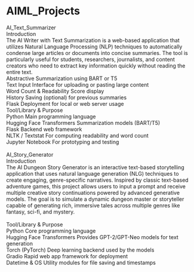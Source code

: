 # AIML_Projects
AI_Text_Summarizer
<br>
Introduction
<br>
The AI Writer with Text Summarization is a web-based application that utilizes Natural Language Processing (NLP) techniques to automatically condense large articles or documents into concise summaries. The tool is particularly useful for students, researchers, journalists, and content creators who need to extract key information quickly without reading the entire text.
<br>
Abstractive Summarization using BART or T5
<br>
Text Input Interface for uploading or pasting large content
<br>
Word Count & Readability Score display
<br>
History Saving (optional) for previous summaries
<br>
Flask Deployment for local or web server usage
<br>
Tool/Library & Purpose
<br>
Python	Main programming language
<br>
Hugging Face Transformers	Summarization models (BART/T5)
<br>
Flask	Backend web framework
<br>
NLTK / Textstat	For computing readability and word count
<br>
Jupyter Notebook	For prototyping and testing
<br>
<br>
AI_Story_Generator
<br>
Introduction
<br>
The AI Dungeon Story Generator is an interactive text-based storytelling application that uses natural language generation (NLG) techniques to create engaging, genre-specific narratives. Inspired by classic text-based adventure games, this project allows users to input a prompt and receive multiple creative story continuations powered by advanced generative models. The goal is to simulate a dynamic dungeon master or storyteller capable of generating rich, immersive tales across multiple genres like fantasy, sci-fi, and mystery.
<br>
<br>
Tool/Library & Purpose
<br>
Python	Core programming language
<br>
Hugging Face Transformers	Provides GPT-2/GPT-Neo models for text generation
<br>
Torch (PyTorch)	Deep learning backend used by the models
<br>
Gradio	Rapid web app framework for deployment
<br>
Datetime & OS	Utility modules for file saving and timestamps
